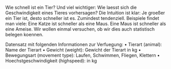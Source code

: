 Wie schnell ist ein Tier? Und viel wichtiger: Wie laesst sich die Geschwindigkeit eines Tieres vorhersagen? Die
Intuition ist klar: Je groeßer ein Tier ist, desto schneller ist es. Zumindest tendenziell. Beispiele findet man viele:
Eine Katze ist schneller als eine Maus. Eine Maus ist schneller als eine Ameise. Wir wollen einmal versuchen,
ob wir dies auch statistisch belegen koennen.

Datensatz mit folgenden Informationen zur Verfuegung: 
• Tierart (animal): Name der Tierart
• Gewicht (weight): Gewicht der Tierart in kg
• Bewegungsart (movement type): Laufen, Schwimmen, Fliegen, Klettern
• Hoechstgeschwindigkeit (highspeed): in kg
